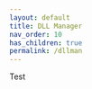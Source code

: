 ```yaml
---
layout: default
title: DLL Manager
nav_order: 10
has_children: true
permalink: /dllman
---
```


Test